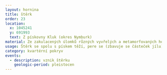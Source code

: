```yaml
---
layout: hornina
title: štěrk
order: 23
location:
  x: 1045241
  y: 691993
  text: Z pískovny Kluk (okres Nymburk)
material: Ze zakulacených úlomků různých vyvřelých a metamorfovaných hornin.
usage: Štěrk se spolu s pískem těží, pere se (zbavuje se částeček jílu), zrna štěrku a písku se třídí podle velikosti. Používají se jako plnivo do betonových a asfaltových směsí a pro další účely ve stavebnictví.
category: kvartérní pokryv
events:
  - description: vznik štěrku
    geologic-period: pleistocen
---
```


